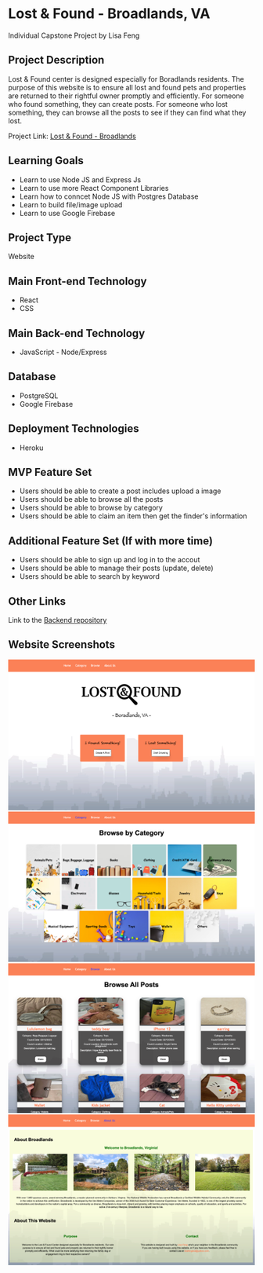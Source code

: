 # Lost & Found - Broadlands, VA

Individual Capstone Project by Lisa Feng

## Project Description

Lost & Found center is designed especially for Boradlands residents. The purpose of this website is to ensure all lost and found pets and properties are returned to their rightful owner promptly and efficiently. For someone who found something, they can create posts. For someone who lost something, they can browse all the posts to see if they can find what they lost.

Project Link: [Lost & Found - Broadlands](https://lost-and-found-broadlands.herokuapp.com/)

## Learning Goals

- Learn to use Node JS and Express Js
- Learn to use more React Component Libraries
- Learn how to conncet Node JS with Postgres Database
- Learn to build file/image upload
- Learn to use Google Firebase

## Project Type

Website

## Main Front-end Technology

- React
- CSS

## Main Back-end Technology

- JavaScript - Node/Express

## Database

- PostgreSQL
- Google Firebase

## Deployment Technologies

- Heroku

## MVP Feature Set

- Users should be able to create a post includes upload a image
- Users should be able to browse all the posts
- Users should be able to browse by category
- Users should be able to claim an item then get the finder's information

## Additional Feature Set (If with more time)

- Users should be able to sign up and log in to the accout
- Users should be able to manage their posts (update, delete)
- Users should be able to search by keyword

## Other Links

Link to the [Backend repository](https://github.com/lisafenglisa/back-end-lost-and-found)

## Website Screenshots

![Home page](public/home.png)
![Category](public/category.png)
![Browse](public/browse.png)
![About](public/about.png)
